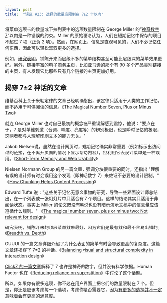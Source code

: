 ```yaml
---
layout: post
title:  "误区 #23: 选择的数量应限制在 7±2 个以内"
---
```


将菜单选项卡的数量或下拉列表中的选项数量限制在 George Miller 的”[神奇数字7](https://en.wikipedia.org/wiki/The_Magical_Number_Seven,_Plus_or_Minus_Two)“以内是一种错误的约束。Miller 的原始理论认为，人们在短期记忆中保存的项目不超过 7 项（正负 2 项）。然而，在网页上，信息是直观可见的，人们不必记忆任何东西，因此可以轻松驾驭更多的选择。

例如，[研究表明](https://www.humanfactors.com/newsletters/breadth_vs_depth_we_revisit_this_question.asp)，铺陈开来而层级不多的菜单结构甚至可能比层级深的菜单效果更好。另外，[链接丰富](https://articles.uie.com/linkrich_home_pages/)的电子商务主页，比如亚马逊的那个有 90 多个产品类别链接的主页，有人发现它比那些只有几个链接的主页更加好用。

## 揭穿 7±2 神话的文章

维基百科上关于米勒定律的文章已经明确指出，该定律只适用于人类的工作记忆，而不适用于可供阅读的信息。《[The Magical Number Seven, Plus or Minus Two](https://t.umblr.com/redirect?z=http%3A%2F%2Fen.wikipedia.org%2Fwiki%2FThe_Magical_Number_Seven%2C_Plus_or_Minus_Two&t=ZjJkNmJmNzc1OWQwNmVjY2RiOTY1ZmUzMzQyM2U4ODVkYmY1NzYzMyxaRVVzOE1ITA%3D%3D&b=t%3AfIR3gaVrEcGakJWUzP9Grg&p=https%3A%2F%2Fuxmyths.com%2Fpost%2F931925744%2Fmyth-23-choices-should-always-be-limited-to-seven&m=0)》

就连 George Miller 也对自己最初的概念被严重误解感到震惊，他说："要点在于，7 是对单维刺激（音调、响度、亮度等）的辨别极限，也是瞬时记忆的极限，这两者都与人理解印刷文本的能力无关。"

Jakob Nielsen说，虽然在设计网页时，短期记忆确实非常重要（例如标示出访问过的链接，在不离开页面的情况下显示帮助内容），但利用它去设计菜单是一种误用。《[Short-Term Memory and Web Usability](https://t.umblr.com/redirect?z=http%3A%2F%2Fwww.useit.com%2Falertbox%2Fshort-term-memory.html&t=M2YwMmM2MDUzZTg3ZDAxOWFiYzNmMzRlOGE3MjY3NGM2YWVhMDNkYSxaRVVzOE1ITA%3D%3D&b=t%3AfIR3gaVrEcGakJWUzP9Grg&p=https%3A%2F%2Fuxmyths.com%2Fpost%2F931925744%2Fmyth-23-choices-should-always-be-limited-to-seven&m=0)》

Nielsen Normann Group 的另一篇文章，强调分块很重要的同时，还指出 "理解有误的设计师有时会误用这个发现（即神话数字 7）来佐证不必要的设计限制。" 《[How Chunking Helps Content Processing](https://t.umblr.com/redirect?z=https%3A%2F%2Fwww.nngroup.com%2Farticles%2Fchunking%2F&t=NjBiNDUzN2M5MTUyOTk1MTQwOTYzZTljYzIyYWFjYzkzZDRkZDllZCxaRVVzOE1ITA%3D%3D&b=t%3AfIR3gaVrEcGakJWUzP9Grg&p=https%3A%2F%2Fuxmyths.com%2Fpost%2F931925744%2Fmyth-23-choices-should-always-be-limited-to-seven&m=0)》

Edward Tufte 说："这些关于记忆无意义事物的研究，导致一些界面设计师总结出，在一个列表或一张幻灯片中只适合有 7 个项目。这样的结论其实只适用于非阅读状态。事实上 Miller 的论文既没有明说也没有暗示演示文稿中的信息量应该遵循什么规则。" 《[The magical number seven, plus or minus two: Not relevant for design](https://www.edwardtufte.com/bboard/q-and-a-fetch-msg?msg_id=0000U6&topic_id=1)》

研究表明，铺陈开来的顶层菜单效果最好，因为它们是最有效和最不容易出错的。《[Breadth vs. Depth](https://www.humanfactors.com/newsletters/breadth_vs_depth_we_revisit_this_question.asp)》

GUUUI 的一篇文章详细介绍了为什么表面的简单有时会导致更高的复杂度。这篇文章还揭穿了 7±2 的神话。《[Balancing visual and structural complexity in interaction design](https://www.headshift.com/our-blog/2003/10/08/balancing-visual-and-structura/)》

[ClickZ 的一篇文章](https://www.clickz.com/debunking-millers-magic-7/81545/)解释了 7 也许是神奇的数字，但并没有科学依据。Human Factor 也在《[Reducing reliance on superstition](https://www.humanfactors.com/newsletters/reducing_reliance_on_superstition.asp)》中讨论了这个话题。

所以，如果你有很多选项，你不必在用户界面上把它们的数量限制在 7 个。但是，你还是应该考虑每一个选项，考虑你是否需要它，因为[有更多的选择并不一定意味着会有更高的满意度](http://uxmyths.com/post/712569752/myth-more-choices-and-features-result-in-higher-satisfac)。